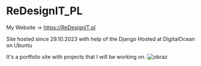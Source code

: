 # ReDesignIT_PL
My Website -> https://ReDesignIT.pl


Site hosted since 29.10.2023 with help of the Django
Hosted at DigitalOcean on Ubuntu

It's a portfolio site with projects that I will be working on.
![obraz](https://github.com/Hamster-Inside/ReDesignIT_PL/assets/62399878/8c39971f-b50d-47be-8102-8a28e44f0e42)
